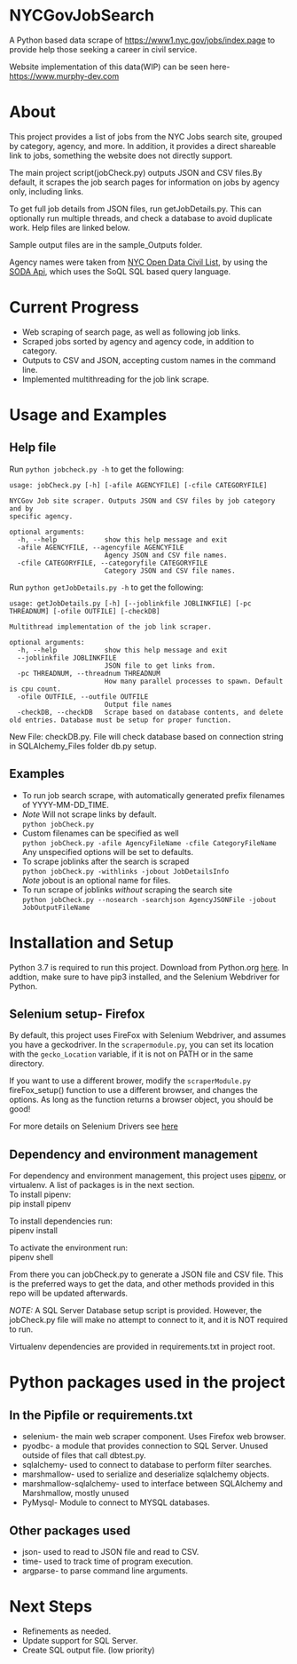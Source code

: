 # NYCGovJobSearch

A Python based data scrape of https://www1.nyc.gov/jobs/index.page to provide help those seeking a career in civil service.

Website implementation of this data(WIP) can be seen here- https://www.murphy-dev.com

# About

 This project provides a list of jobs from the NYC Jobs search site, grouped by category, agency, and more. In addition, it provides a direct shareable link to jobs, something the website does not directly support.  
 
 The main project script(jobCheck.py) outputs JSON and CSV files.By default, it scrapes the job search pages for information on jobs by agency only, including links.  
 
 To get full job details from JSON files, run getJobDetails.py. This can optionally run multiple threads, and check a database to avoid duplicate work. Help files are linked below.  

 Sample output files are in the sample_Outputs folder.  

 Agency names were taken from [NYC Open Data Civil List](https://data.cityofnewyork.us/City-Government/Civil-List/ye3c-m4ga), by using the [SODA Api](https://dev.socrata.com/foundry/data.cityofnewyork.us/kpav-sd4t), which uses the SoQL SQL based query language.  
 
 # Current Progress
   - Web scraping of search page, as well as following job links.  
   - Scraped jobs sorted by agency and agency code, in addition to category.
   - Outputs to CSV and JSON, accepting custom names in the command line.
   - Implemented multithreading for the job link scrape.
# Usage and Examples
## Help file
Run `python jobcheck.py -h` to get the following:  
```
usage: jobCheck.py [-h] [-afile AGENCYFILE] [-cfile CATEGORYFILE]

NYCGov Job site scraper. Outputs JSON and CSV files by job category and by
specific agency.

optional arguments:
  -h, --help            show this help message and exit
  -afile AGENCYFILE, --agencyfile AGENCYFILE
                        Agency JSON and CSV file names.
  -cfile CATEGORYFILE, --categoryfile CATEGORYFILE
                        Category JSON and CSV file names.
```
Run `python getJobDetails.py -h` to get the following:  
```
usage: getJobDetails.py [-h] [--joblinkfile JOBLINKFILE] [-pc THREADNUM] [-ofile OUTFILE] [-checkDB]

Multithread implementation of the job link scraper.

optional arguments:
  -h, --help            show this help message and exit
  --joblinkfile JOBLINKFILE
                        JSON file to get links from.
  -pc THREADNUM, --threadnum THREADNUM
                        How many parallel processes to spawn. Default is cpu count.
  -ofile OUTFILE, --outfile OUTFILE
                        Output file names
  -checkDB, --checkDB   Scrape based on database contents, and delete old entries. Database must be setup for proper function.
```
New File: checkDB.py. File will check database based on connection string in SQLAlchemy_Files folder db.py setup.


## Examples
- To run job search scrape, with automatically generated prefix filenames of YYYY-MM-DD_TIME. 
- *Note* Will not scrape links by default.  
 ```python jobCheck.py```  
- Custom filenames can be specified as well  
 ```python jobCheck.py -afile AgencyFileName -cfile CategoryFileName```  
  Any unspecified options will be set to defaults.  
- To scrape joblinks after the search is scraped  
 ```python jobCheck.py -withlinks -jobout JobDetailsInfo```  
  *Note* jobout is an optional name for files.  
- To run scrape of joblinks *without* scraping the search site  
 ```python jobCheck.py --nosearch -searchjson AgencyJSONFile -jobout JobOutputFileName```  

# Installation and Setup

 Python 3.7 is required to run this project. Download from Python.org [here](https://www.python.org/downloads/). In addtion, make sure to have pip3 installed, and the Selenium Webdriver for Python.
## Selenium setup- Firefox
By default, this project uses FireFox with Selenium Webdriver, and assumes you have a geckodriver. In the `scrapermodule.py`, you can set its location with the `gecko_Location` variable, if it is not on PATH or in the same directory.

If you want to use a different brower, modify the `scraperModule.py` fireFox_setup() function to use a different browser, and changes the options. As long as the function returns a browser object, you should be good! 

For more details on Selenium Drivers see [here](https://www.selenium.dev/documentation/en/webdriver/driver_requirements/)
## Dependency and environment management
For dependency and environment management, this project uses [pipenv](https://pipenv-fork.readthedocs.io/en/latest/), or virtualenv. A list of packages is in the next section.  
    To install pipenv:  
    pip install pipenv

   To install dependencies run:  
    pipenv install

   To activate the environment run:  
    pipenv shell

   From there you can jobCheck.py to generate a JSON file and CSV file. This is the preferred ways to get the data, and other methods provided in this repo will be updated afterwards.

   *NOTE:* A SQL Server Database setup script is provided. However, the jobCheck.py file will make no attempt to connect to it, and it is NOT required to run.  

  Virtualenv dependencies are provided in requirements.txt in project root.  
# Python packages used in the project
 ## In the Pipfile or requirements.txt
   * selenium- the main web scraper component. Uses Firefox web browser.
   * pyodbc- a module that provides connection to SQL Server. Unused outside of files that call dbtest.py.  
   * sqlalchemy- used to connect to database to perform filter searches.  
   * marshmallow- used to serialize and deserialize sqlalchemy objects.  
   * marshmallow-sqlalchemy- used to interface between SQLAlchemy and Marshmallow, mostly unused
   * PyMysql- Module to connect to MYSQL databases.
 ## Other packages used

   * json- used to read to JSON file and read to CSV.
   * time- used to track time of program execution.
   * argparse- to parse command line arguments.  


# Next Steps
   - Refinements as needed.  
   - Update support for SQL Server.  
   - Create SQL output file. (low priority)

